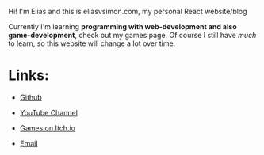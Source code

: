 

Hi! I'm Elias and this is eliasvsimon.com, my personal React website/blog

Currently I'm learning **programming with web-development and also game-development**, check out my games page.
Of course I still have *much* to learn, so this website will change a lot over time.

# Links:

* [Github](https://github.com/EliasVincent)

* [YouTube Channel](https://www.youtube.com/channel/UCqHdyJTEdBcqa2J4EvLi5gA)

* [Games on Itch.io](https://riesyeti.itch.io)

* [Email](mailto:riesyeti@outlook.de)